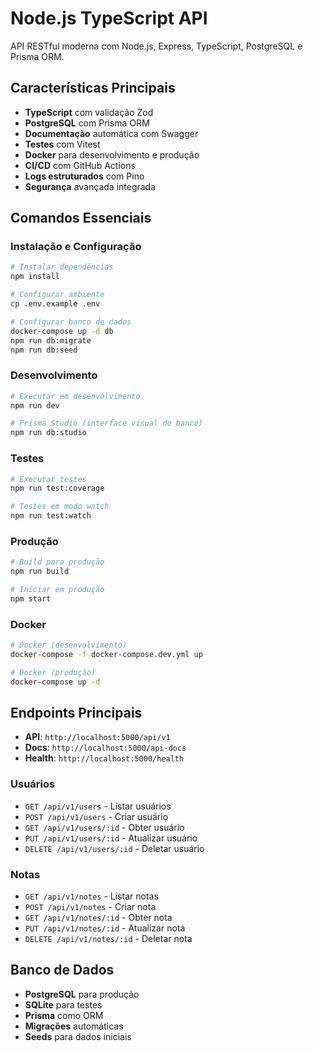 # Node.js TypeScript API

API RESTful moderna com Node.js, Express, TypeScript, PostgreSQL e Prisma ORM.

## Características Principais

- **TypeScript** com validação Zod
- **PostgreSQL** com Prisma ORM
- **Documentação** automática com Swagger
- **Testes** com Vitest
- **Docker** para desenvolvimento e produção
- **CI/CD** com GitHub Actions
- **Logs estruturados** com Pino
- **Segurança** avançada integrada

## Comandos Essenciais

### Instalação e Configuração

```bash
# Instalar dependências
npm install

# Configurar ambiente
cp .env.example .env

# Configurar banco de dados
docker-compose up -d db
npm run db:migrate
npm run db:seed
```

### Desenvolvimento

```bash
# Executar em desenvolvimento
npm run dev

# Prisma Studio (interface visual do banco)
npm run db:studio
```

### Testes

```bash
# Executar testes
npm run test:coverage

# Testes em modo watch
npm run test:watch
```

### Produção

```bash
# Build para produção
npm run build

# Iniciar em produção
npm start
```

### Docker

```bash
# Docker (desenvolvimento)
docker-compose -f docker-compose.dev.yml up

# Docker (produção)
docker-compose up -d
```

## Endpoints Principais

- **API**: `http://localhost:5000/api/v1`
- **Docs**: `http://localhost:5000/api-docs`
- **Health**: `http://localhost:5000/health`

### Usuários

- `GET /api/v1/users` - Listar usuários
- `POST /api/v1/users` - Criar usuário
- `GET /api/v1/users/:id` - Obter usuário
- `PUT /api/v1/users/:id` - Atualizar usuário
- `DELETE /api/v1/users/:id` - Deletar usuário

### Notas

- `GET /api/v1/notes` - Listar notas
- `POST /api/v1/notes` - Criar nota
- `GET /api/v1/notes/:id` - Obter nota
- `PUT /api/v1/notes/:id` - Atualizar nota
- `DELETE /api/v1/notes/:id` - Deletar nota

## Banco de Dados

- **PostgreSQL** para produção
- **SQLite** para testes
- **Prisma** como ORM
- **Migrações** automáticas
- **Seeds** para dados iniciais
